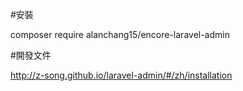 #安裝

composer require alanchang15/encore-laravel-admin

#開發文件

http://z-song.github.io/laravel-admin/#/zh/installation
